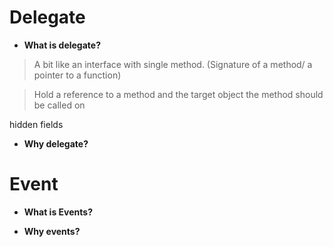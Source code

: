# Delegate
- **What is delegate?**

> A bit like an interface with single method. (Signature of a method/ a pointer to a function)

> Hold a reference to a method and the target object the method should be called on


 <!--- Need blank line before this line (and the .. line above).
 HTML comment written with 3 dashes so that Pandoc suppresses it.
 Blank lines may appear anywhere in the comment.

 All non-blank lines must be indented at least one space.
 HTML comment close must be followed by a blank line and a line
 that is not indented at all (if necessary that can be a line
 with just two periods followed by another blank line).
 --->
 

hidden fields

- **Why delegate?**







# Event

- **What is Events?**

- **Why events?**


